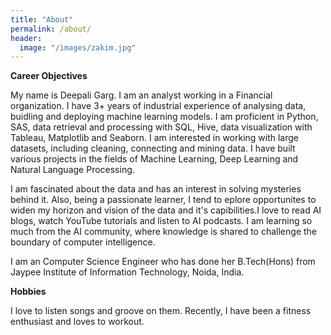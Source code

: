 ```yaml
---
title: "About"
permalink: /about/
header:
  image: "/images/zakim.jpg"
---
```


**Career Objectives**

My name is Deepali Garg. I am an analyst working in a Financial organization. I have 3+ years of industrial experience of analysing data, buidling and deploying machine learning models. I am proficient in Python, SAS, data retrieval and processing with SQL, Hive, data visualization with Tableau, Matplotlib and Seaborn. I am interested in working with large datasets, including cleaning, connecting and mining data. I have built various projects in the fields of Machine Learning, Deep Learning and Natural Language Processing.

I am fascinated about the data and has an interest in solving mysteries behind it. Also, being a passionate learner, I tend to eplore opportunites to widen my horizon and vision of the data and it's capibilities.I love to read AI blogs, watch YouTube tutorials and listen to AI podcasts. I am learning so much from the AI community, where knowledge is shared to challenge the boundary of computer intelligence.

I am an Computer Science Engineer who has done her B.Tech(Hons) from Jaypee Institute of Information Technology, Noida, India.


**Hobbies**

I love to listen songs and groove on them. Recently, I have been a fitness enthusiast and loves to workout. 


